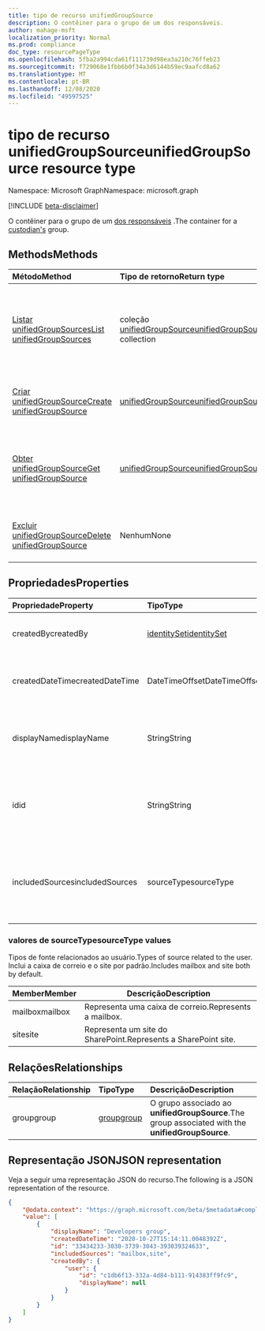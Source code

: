 ```yaml
---
title: tipo de recurso unifiedGroupSource
description: O contêiner para o grupo de um dos responsáveis.
author: mahage-msft
localization_priority: Normal
ms.prod: compliance
doc_type: resourcePageType
ms.openlocfilehash: 5fba2a994cda61f111739d98ea3a210c76ffeb23
ms.sourcegitcommit: f729068e1fbb6b0f34a3d6144b59ec9aafcd8a62
ms.translationtype: MT
ms.contentlocale: pt-BR
ms.lasthandoff: 12/08/2020
ms.locfileid: "49597525"
---
```

# <a name="unifiedgroupsource-resource-type"></a><span data-ttu-id="6e0d6-103">tipo de recurso unifiedGroupSource</span><span class="sxs-lookup"><span data-stu-id="6e0d6-103">unifiedGroupSource resource type</span></span>

<span data-ttu-id="6e0d6-104">Namespace: Microsoft Graph</span><span class="sxs-lookup"><span data-stu-id="6e0d6-104">Namespace: microsoft.graph</span></span>

[!INCLUDE [beta-disclaimer](../../includes/beta-disclaimer.md)]

<span data-ttu-id="6e0d6-105">O contêiner para o grupo de um [dos responsáveis](custodian.md) .</span><span class="sxs-lookup"><span data-stu-id="6e0d6-105">The container for a [custodian's](custodian.md) group.</span></span>

## <a name="methods"></a><span data-ttu-id="6e0d6-106">Methods</span><span class="sxs-lookup"><span data-stu-id="6e0d6-106">Methods</span></span>

|<span data-ttu-id="6e0d6-107">Método</span><span class="sxs-lookup"><span data-stu-id="6e0d6-107">Method</span></span>|<span data-ttu-id="6e0d6-108">Tipo de retorno</span><span class="sxs-lookup"><span data-stu-id="6e0d6-108">Return type</span></span>|<span data-ttu-id="6e0d6-109">Descrição</span><span class="sxs-lookup"><span data-stu-id="6e0d6-109">Description</span></span>|
|:---|:---|:---|
|[<span data-ttu-id="6e0d6-110">Listar unifiedGroupSources</span><span class="sxs-lookup"><span data-stu-id="6e0d6-110">List unifiedGroupSources</span></span>](../api/custodian-list-unifiedgroupsources.md)|<span data-ttu-id="6e0d6-111">coleção [unifiedGroupSource](../resources/unifiedgroupsource.md)</span><span class="sxs-lookup"><span data-stu-id="6e0d6-111">[unifiedGroupSource](../resources/unifiedgroupsource.md) collection</span></span>|<span data-ttu-id="6e0d6-112">Obtenha uma lista dos objetos **unifiedGroupSource** e suas propriedades.</span><span class="sxs-lookup"><span data-stu-id="6e0d6-112">Get a list of the **unifiedGroupSource** objects and their properties.</span></span>|
|[<span data-ttu-id="6e0d6-113">Criar unifiedGroupSource</span><span class="sxs-lookup"><span data-stu-id="6e0d6-113">Create unifiedGroupSource</span></span>](../api/custodian-post-unifiedgroupsources.md)|[<span data-ttu-id="6e0d6-114">unifiedGroupSource</span><span class="sxs-lookup"><span data-stu-id="6e0d6-114">unifiedGroupSource</span></span>](../resources/unifiedgroupsource.md)|<span data-ttu-id="6e0d6-115">Criar um novo objeto **unifiedGroupSource** .</span><span class="sxs-lookup"><span data-stu-id="6e0d6-115">Create a new **unifiedGroupSource** object.</span></span>|
|[<span data-ttu-id="6e0d6-116">Obter unifiedGroupSource</span><span class="sxs-lookup"><span data-stu-id="6e0d6-116">Get unifiedGroupSource</span></span>](../api/unifiedgroupsource-get.md)|[<span data-ttu-id="6e0d6-117">unifiedGroupSource</span><span class="sxs-lookup"><span data-stu-id="6e0d6-117">unifiedGroupSource</span></span>](../resources/unifiedgroupsource.md)|<span data-ttu-id="6e0d6-118">Leia as propriedades e os relacionamentos de um objeto **unifiedGroupSource** .</span><span class="sxs-lookup"><span data-stu-id="6e0d6-118">Read the properties and relationships of a **unifiedGroupSource** object.</span></span>|
|[<span data-ttu-id="6e0d6-119">Excluir unifiedGroupSource</span><span class="sxs-lookup"><span data-stu-id="6e0d6-119">Delete unifiedGroupSource</span></span>](../api/unifiedgroupsource-delete.md)|<span data-ttu-id="6e0d6-120">Nenhum</span><span class="sxs-lookup"><span data-stu-id="6e0d6-120">None</span></span>|<span data-ttu-id="6e0d6-121">Excluir um objeto **unifiedGroupSource** .</span><span class="sxs-lookup"><span data-stu-id="6e0d6-121">Delete a **unifiedGroupSource** object.</span></span>|

## <a name="properties"></a><span data-ttu-id="6e0d6-122">Propriedades</span><span class="sxs-lookup"><span data-stu-id="6e0d6-122">Properties</span></span>

|<span data-ttu-id="6e0d6-123">Propriedade</span><span class="sxs-lookup"><span data-stu-id="6e0d6-123">Property</span></span>|<span data-ttu-id="6e0d6-124">Tipo</span><span class="sxs-lookup"><span data-stu-id="6e0d6-124">Type</span></span>|<span data-ttu-id="6e0d6-125">Descrição</span><span class="sxs-lookup"><span data-stu-id="6e0d6-125">Description</span></span>|
|:---|:---|:---|
|<span data-ttu-id="6e0d6-126">createdBy</span><span class="sxs-lookup"><span data-stu-id="6e0d6-126">createdBy</span></span>|[<span data-ttu-id="6e0d6-127">identitySet</span><span class="sxs-lookup"><span data-stu-id="6e0d6-127">identitySet</span></span>](../resources/identityset.md)|<span data-ttu-id="6e0d6-128">O usuário que criou o **unifiedGroupSource**.</span><span class="sxs-lookup"><span data-stu-id="6e0d6-128">The user who created the **unifiedGroupSource**.</span></span>|
|<span data-ttu-id="6e0d6-129">createdDateTime</span><span class="sxs-lookup"><span data-stu-id="6e0d6-129">createdDateTime</span></span>|<span data-ttu-id="6e0d6-130">DateTimeOffset</span><span class="sxs-lookup"><span data-stu-id="6e0d6-130">DateTimeOffset</span></span>|<span data-ttu-id="6e0d6-131">A data e a hora em que o **unifiedGroupSource** foi criado.</span><span class="sxs-lookup"><span data-stu-id="6e0d6-131">The date and time the **unifiedGroupSource** was created.</span></span>|
|<span data-ttu-id="6e0d6-132">displayName</span><span class="sxs-lookup"><span data-stu-id="6e0d6-132">displayName</span></span>|<span data-ttu-id="6e0d6-133">String</span><span class="sxs-lookup"><span data-stu-id="6e0d6-133">String</span></span>|<span data-ttu-id="6e0d6-134">O nome de exibição do grupo unificado-este é o nome do grupo.</span><span class="sxs-lookup"><span data-stu-id="6e0d6-134">The display name of the unified group - This is the name of the group.</span></span>|
|<span data-ttu-id="6e0d6-135">id</span><span class="sxs-lookup"><span data-stu-id="6e0d6-135">id</span></span>|<span data-ttu-id="6e0d6-136">String</span><span class="sxs-lookup"><span data-stu-id="6e0d6-136">String</span></span>|<span data-ttu-id="6e0d6-137">A ID do **unifiedGroupSource**.</span><span class="sxs-lookup"><span data-stu-id="6e0d6-137">The ID of the **unifiedGroupSource**.</span></span> <span data-ttu-id="6e0d6-138">Essa não é a ID do grupo real.</span><span class="sxs-lookup"><span data-stu-id="6e0d6-138">This is not the ID of the actual group.</span></span>|
|<span data-ttu-id="6e0d6-139">includedSources</span><span class="sxs-lookup"><span data-stu-id="6e0d6-139">includedSources</span></span>|<span data-ttu-id="6e0d6-140">sourceType</span><span class="sxs-lookup"><span data-stu-id="6e0d6-140">sourceType</span></span>|<span data-ttu-id="6e0d6-141">Especifica quais fontes são incluídas nesse grupo.</span><span class="sxs-lookup"><span data-stu-id="6e0d6-141">Specifies which sources are included in this group.</span></span> <span data-ttu-id="6e0d6-142">Os valores possíveis são: `mailbox` e `site`.</span><span class="sxs-lookup"><span data-stu-id="6e0d6-142">Possible values are: `mailbox`, `site`.</span></span>|

### <a name="sourcetype-values"></a><span data-ttu-id="6e0d6-143">valores de sourceType</span><span class="sxs-lookup"><span data-stu-id="6e0d6-143">sourceType values</span></span>

<span data-ttu-id="6e0d6-144">Tipos de fonte relacionados ao usuário.</span><span class="sxs-lookup"><span data-stu-id="6e0d6-144">Types of source related to the user.</span></span> <span data-ttu-id="6e0d6-145">Inclui a caixa de correio e o site por padrão.</span><span class="sxs-lookup"><span data-stu-id="6e0d6-145">Includes mailbox and site both by default.</span></span>

|<span data-ttu-id="6e0d6-146">Member</span><span class="sxs-lookup"><span data-stu-id="6e0d6-146">Member</span></span>|<span data-ttu-id="6e0d6-147">Descrição</span><span class="sxs-lookup"><span data-stu-id="6e0d6-147">Description</span></span>|
|:----|-----------|
|<span data-ttu-id="6e0d6-148">mailbox</span><span class="sxs-lookup"><span data-stu-id="6e0d6-148">mailbox</span></span>|<span data-ttu-id="6e0d6-149">Representa uma caixa de correio.</span><span class="sxs-lookup"><span data-stu-id="6e0d6-149">Represents a mailbox.</span></span>|
|<span data-ttu-id="6e0d6-150">site</span><span class="sxs-lookup"><span data-stu-id="6e0d6-150">site</span></span>|<span data-ttu-id="6e0d6-151">Representa um site do SharePoint.</span><span class="sxs-lookup"><span data-stu-id="6e0d6-151">Represents a SharePoint site.</span></span>|

## <a name="relationships"></a><span data-ttu-id="6e0d6-152">Relações</span><span class="sxs-lookup"><span data-stu-id="6e0d6-152">Relationships</span></span>

|<span data-ttu-id="6e0d6-153">Relação</span><span class="sxs-lookup"><span data-stu-id="6e0d6-153">Relationship</span></span>|<span data-ttu-id="6e0d6-154">Tipo</span><span class="sxs-lookup"><span data-stu-id="6e0d6-154">Type</span></span>|<span data-ttu-id="6e0d6-155">Descrição</span><span class="sxs-lookup"><span data-stu-id="6e0d6-155">Description</span></span>|
|:---|:---|:---|
|<span data-ttu-id="6e0d6-156">group</span><span class="sxs-lookup"><span data-stu-id="6e0d6-156">group</span></span>|[<span data-ttu-id="6e0d6-157">group</span><span class="sxs-lookup"><span data-stu-id="6e0d6-157">group</span></span>](../resources/group.md)|<span data-ttu-id="6e0d6-158">O grupo associado ao **unifiedGroupSource**.</span><span class="sxs-lookup"><span data-stu-id="6e0d6-158">The group associated with the **unifiedGroupSource**.</span></span>|

## <a name="json-representation"></a><span data-ttu-id="6e0d6-159">Representação JSON</span><span class="sxs-lookup"><span data-stu-id="6e0d6-159">JSON representation</span></span>

<span data-ttu-id="6e0d6-160">Veja a seguir uma representação JSON do recurso.</span><span class="sxs-lookup"><span data-stu-id="6e0d6-160">The following is a JSON representation of the resource.</span></span>
<!-- {
  "blockType": "resource",
  "keyProperty": "id",
  "@odata.type": "microsoft.graph.unifiedGroupSource",
  "baseType": "microsoft.graph.dataSource",
  "openType": false
}
-->

``` json
{
    "@odata.context": "https://graph.microsoft.com/beta/$metadata#compliance/ediscovery/cases('4c8f8f70-7785-4bd4-b296-c98376a2c5e1')/custodians('2192ca408ea2410eba3bec8ae873be6b')/unifiedGroupSources",
    "value": [
        {
            "displayName": "Developers group",
            "createdDateTime": "2020-10-27T15:14:11.0048392Z",
            "id": "33434233-3030-3739-3043-393039324633",
            "includedSources": "mailbox,site",
            "createdBy": {
                "user": {
                    "id": "c1db6f13-332a-4d84-b111-914383ff9fc9",
                    "displayName": null
                }
            }
        }
    ]
}
```
